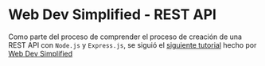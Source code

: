 # Web Dev Simplified - REST API

Como parte del proceso de comprender el proceso de creación de una REST API con `Node.js` y `Express.js`, se siguió el [siguiente tutorial](https://youtu.be/fgTGADljAeg) hecho por [Web Dev Simplified](https://www.youtube.com/@WebDevSimplified)
